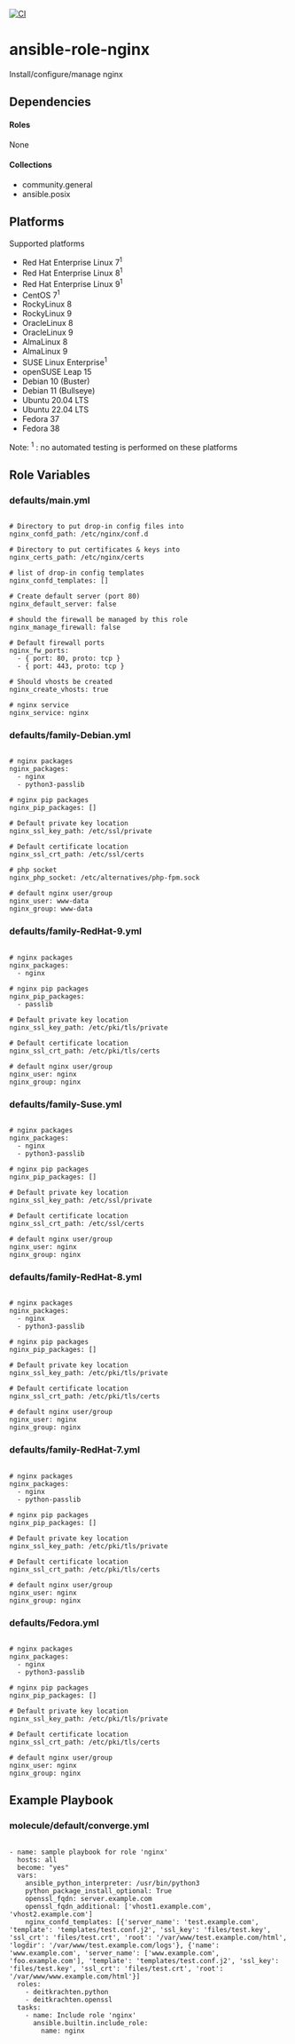 [![CI](https://github.com/de-it-krachten/ansible-role-nginx/workflows/CI/badge.svg?event=push)](https://github.com/de-it-krachten/ansible-role-nginx/actions?query=workflow%3ACI)


# ansible-role-nginx

Install/configure/manage nginx



## Dependencies

#### Roles
None

#### Collections
- community.general
- ansible.posix

## Platforms

Supported platforms

- Red Hat Enterprise Linux 7<sup>1</sup>
- Red Hat Enterprise Linux 8<sup>1</sup>
- Red Hat Enterprise Linux 9<sup>1</sup>
- CentOS 7<sup>1</sup>
- RockyLinux 8
- RockyLinux 9
- OracleLinux 8
- OracleLinux 9
- AlmaLinux 8
- AlmaLinux 9
- SUSE Linux Enterprise<sup>1</sup>
- openSUSE Leap 15
- Debian 10 (Buster)
- Debian 11 (Bullseye)
- Ubuntu 20.04 LTS
- Ubuntu 22.04 LTS
- Fedora 37
- Fedora 38

Note:
<sup>1</sup> : no automated testing is performed on these platforms

## Role Variables
### defaults/main.yml
<pre><code>
# Directory to put drop-in config files into
nginx_confd_path: /etc/nginx/conf.d

# Directory to put certificates & keys into
nginx_certs_path: /etc/nginx/certs

# list of drop-in config templates
nginx_confd_templates: []

# Create default server (port 80)
nginx_default_server: false

# should the firewall be managed by this role
nginx_manage_firewall: false

# Default firewall ports
nginx_fw_ports:
  - { port: 80, proto: tcp }
  - { port: 443, proto: tcp }

# Should vhosts be created
nginx_create_vhosts: true

# nginx service
nginx_service: nginx
</pre></code>

### defaults/family-Debian.yml
<pre><code>
# nginx packages
nginx_packages:
  - nginx
  - python3-passlib

# nginx pip packages
nginx_pip_packages: []

# Default private key location
nginx_ssl_key_path: /etc/ssl/private

# Default certificate location
nginx_ssl_crt_path: /etc/ssl/certs

# php socket
nginx_php_socket: /etc/alternatives/php-fpm.sock

# default nginx user/group
nginx_user: www-data
nginx_group: www-data
</pre></code>

### defaults/family-RedHat-9.yml
<pre><code>
# nginx packages
nginx_packages:
  - nginx

# nginx pip packages
nginx_pip_packages:
  - passlib

# Default private key location
nginx_ssl_key_path: /etc/pki/tls/private

# Default certificate location
nginx_ssl_crt_path: /etc/pki/tls/certs

# default nginx user/group
nginx_user: nginx
nginx_group: nginx
</pre></code>

### defaults/family-Suse.yml
<pre><code>
# nginx packages
nginx_packages:
  - nginx
  - python3-passlib

# nginx pip packages
nginx_pip_packages: []

# Default private key location
nginx_ssl_key_path: /etc/ssl/private

# Default certificate location
nginx_ssl_crt_path: /etc/ssl/certs

# default nginx user/group
nginx_user: nginx
nginx_group: nginx
</pre></code>

### defaults/family-RedHat-8.yml
<pre><code>
# nginx packages
nginx_packages:
  - nginx
  - python3-passlib

# nginx pip packages
nginx_pip_packages: []

# Default private key location
nginx_ssl_key_path: /etc/pki/tls/private

# Default certificate location
nginx_ssl_crt_path: /etc/pki/tls/certs

# default nginx user/group
nginx_user: nginx
nginx_group: nginx
</pre></code>

### defaults/family-RedHat-7.yml
<pre><code>
# nginx packages
nginx_packages:
  - nginx
  - python-passlib

# nginx pip packages
nginx_pip_packages: []

# Default private key location
nginx_ssl_key_path: /etc/pki/tls/private

# Default certificate location
nginx_ssl_crt_path: /etc/pki/tls/certs

# default nginx user/group
nginx_user: nginx
nginx_group: nginx
</pre></code>

### defaults/Fedora.yml
<pre><code>
# nginx packages
nginx_packages:
  - nginx
  - python3-passlib

# nginx pip packages
nginx_pip_packages: []

# Default private key location
nginx_ssl_key_path: /etc/pki/tls/private

# Default certificate location
nginx_ssl_crt_path: /etc/pki/tls/certs

# default nginx user/group
nginx_user: nginx
nginx_group: nginx
</pre></code>




## Example Playbook
### molecule/default/converge.yml
<pre><code>
- name: sample playbook for role 'nginx'
  hosts: all
  become: "yes"
  vars:
    ansible_python_interpreter: /usr/bin/python3
    python_package_install_optional: True
    openssl_fqdn: server.example.com
    openssl_fqdn_additional: ['vhost1.example.com', 'vhost2.example.com']
    nginx_confd_templates: [{'server_name': 'test.example.com', 'template': 'templates/test.conf.j2', 'ssl_key': 'files/test.key', 'ssl_crt': 'files/test.crt', 'root': '/var/www/test.example.com/html', 'logdir': '/var/www/test.example.com/logs'}, {'name': 'www.example.com', 'server_name': ['www.example.com', 'foo.example.com'], 'template': 'templates/test.conf.j2', 'ssl_key': 'files/test.key', 'ssl_crt': 'files/test.crt', 'root': '/var/www/www.example.com/html'}]
  roles:
    - deitkrachten.python
    - deitkrachten.openssl
  tasks:
    - name: Include role 'nginx'
      ansible.builtin.include_role:
        name: nginx
</pre></code>
